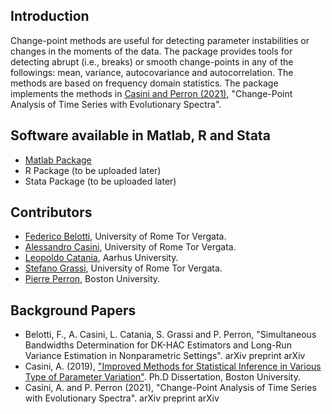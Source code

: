 ## Introduction

Change-point methods are useful for detecting parameter instabilities or changes in the moments of the data. The package provides tools for detecting abrupt (i.e., breaks) or smooth change-points in any of the followings: mean, variance, autocovariance and autocorrelation. The methods are based on frequency domain statistics. The package implements the methods in [Casini and Perron (2021)](https://alessandro-casini.com/wp-content/uploads/2021/03/CASINI_PERRON_Change-Point_Spectrum_SLS.pdf), "Change-Point Analysis of Time Series with Evolutionary Spectra".

## Software available in Matlab, R and Stata

* [Matlab Package](https://github.com/alessandro-casini/Change-Point_All-Inside.github.io/blob/main/All-Inside_Matlab.rar)
* R Package (to be uploaded later)
* Stata Package (to be uploaded later)

## Contributors
* [Federico Belotti](https://economia.uniroma2.it/faculty/333/belotti-federico), University of Rome Tor Vergata.
* [Alessandro Casini](https://alessandro-casini.com), University of Rome Tor Vergata.
* [Leopoldo Catania](https://pure.au.dk/portal/en/persons/id(5d29f2ff-3942-4a3d-a74d-006b55ae3836).html), Aarhus University.
* [Stefano Grassi](https://economia.uniroma2.it/faculty/412/grassi-stefano), University of Rome Tor Vergata.
* [Pierre Perron](http://blogs.bu.edu/perron/), Boston University.

## Background Papers
* Belotti, F., A. Casini, L. Catania, S. Grassi and P. Perron, "Simultaneous Bandwidths Determination for DK-HAC Estimators and Long-Run Variance Estimation in Nonparametric Settings". arXiv preprint arXiv 
* Casini, A. (2019), ["Improved Methods for Statistical Inference in Various Type of Parameter Variation"](https://open.bu.edu/handle/2144/38750). Ph.D Dissertation, Boston University.
* Casini, A. and P. Perron (2021), "Change-Point Analysis of Time Series with Evolutionary Spectra". arXiv preprint arXiv 
